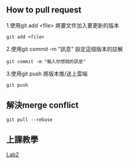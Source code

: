 ## How to pull request
1.使用git add \<file\> 將要文件加入要更新的版本  
```
git add <file>
```
2.使用git commit -m "訊息" 設定這個版本的註解  
```
git commit -m "輸入你想說的訊息"
```
3.使用git push 將版本推/送上雲端  
```
git push
```

## 解決merge conflict
```
git pull --rebase
```

## 上課教學
[Lab2](https://drive.google.com/file/d/1VbJf0k_hWzUK0Pw-tUSgQfn0Gb2w3_cm/view)

